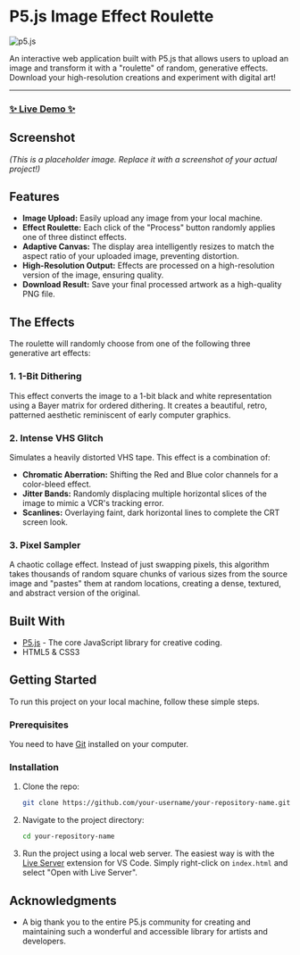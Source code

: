 # P5.js Image Effect Roulette

![p5.js](https://img.shields.io/badge/p5.js-1.9.0-ED225D?logo=p5.js)

An interactive web application built with P5.js that allows users to upload an image and transform it with a "roulette" of random, generative effects. Download your high-resolution creations and experiment with digital art!

---

### [✨ Live Demo ✨](https://github.com/Cozisoul/p5-image-effect-roulette/)

## Screenshot

<!-- Add a screenshot or GIF of the application in action here! -->
<!-- A great tool for creating animated GIFs is LiceCap or ScreenToGif. -->

*(This is a placeholder image. Replace it with a screenshot of your actual project!)*


## Features

*   **Image Upload:** Easily upload any image from your local machine.
*   **Effect Roulette:** Each click of the "Process" button randomly applies one of three distinct effects.
*   **Adaptive Canvas:** The display area intelligently resizes to match the aspect ratio of your uploaded image, preventing distortion.
*   **High-Resolution Output:** Effects are processed on a high-resolution version of the image, ensuring quality.
*   **Download Result:** Save your final processed artwork as a high-quality PNG file.

## The Effects

The roulette will randomly choose from one of the following three generative art effects:

### 1. 1-Bit Dithering
This effect converts the image to a 1-bit black and white representation using a Bayer matrix for ordered dithering. It creates a beautiful, retro, patterned aesthetic reminiscent of early computer graphics.

### 2. Intense VHS Glitch
Simulates a heavily distorted VHS tape. This effect is a combination of:
*   **Chromatic Aberration:** Shifting the Red and Blue color channels for a color-bleed effect.
*   **Jitter Bands:** Randomly displacing multiple horizontal slices of the image to mimic a VCR's tracking error.
*   **Scanlines:** Overlaying faint, dark horizontal lines to complete the CRT screen look.

### 3. Pixel Sampler
A chaotic collage effect. Instead of just swapping pixels, this algorithm takes thousands of random square chunks of various sizes from the source image and "pastes" them at random locations, creating a dense, textured, and abstract version of the original.

## Built With

*   [P5.js](https://p5js.org/) - The core JavaScript library for creative coding.
*   HTML5 & CSS3

## Getting Started

To run this project on your local machine, follow these simple steps.

### Prerequisites

You need to have [Git](https://git-scm.com) installed on your computer.

### Installation

1.  Clone the repo:
    ```bash
    git clone https://github.com/your-username/your-repository-name.git
    ```
2.  Navigate to the project directory:
    ```bash
    cd your-repository-name
    ```
3.  Run the project using a local web server. The easiest way is with the [Live Server](https://marketplace.visualstudio.com/items?itemName=ritwickdey.LiveServer) extension for VS Code. Simply right-click on `index.html` and select "Open with Live Server".

## Acknowledgments
*   A big thank you to the entire P5.js community for creating and maintaining such a wonderful and accessible library for artists and developers.